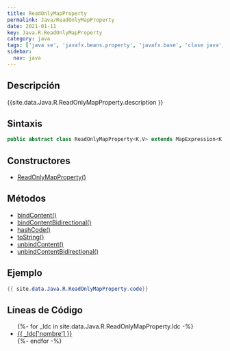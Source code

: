 ```yaml
---
title: ReadOnlyMapProperty
permalink: Java/ReadOnlyMapProperty
date: 2021-01-11
key: Java.R.ReadOnlyMapProperty
category: java
tags: ['java se', 'javafx.beans.property', 'javafx.base', 'clase java', 'JavaFX 2.1']
sidebar: 
  nav: java
---
```


## Descripción
{{site.data.Java.R.ReadOnlyMapProperty.description }}

## Sintaxis
~~~java
public abstract class ReadOnlyMapProperty<K,V> extends MapExpression<K,V> implements ReadOnlyProperty<ObservableMap<K,V>>
~~~

## Constructores
* [ReadOnlyMapProperty()](/Java/ReadOnlyMapProperty/ReadOnlyMapProperty/)

## Métodos
* [bindContent()](/Java/ReadOnlyMapProperty/bindContent)
* [bindContentBidirectional()](/Java/ReadOnlyMapProperty/bindContentBidirectional)
* [hashCode()](/Java/ReadOnlyMapProperty/hashCode)
* [toString()](/Java/ReadOnlyMapProperty/toString)
* [unbindContent()](/Java/ReadOnlyMapProperty/unbindContent)
* [unbindContentBidirectional()](/Java/ReadOnlyMapProperty/unbindContentBidirectional)

## Ejemplo
~~~java
{{ site.data.Java.R.ReadOnlyMapProperty.code}}
~~~

## Líneas de Código
<ul>
{%- for _ldc in site.data.Java.R.ReadOnlyMapProperty.ldc -%}
   <li>
       <a href="{{_ldc['url'] }}">{{ _ldc['nombre'] }}</a>
   </li>
{%- endfor -%}
</ul>
